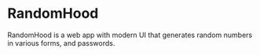 # RandomHood

RandomHood is a web app with modern UI that generates random numbers in
various forms, and passwords.
